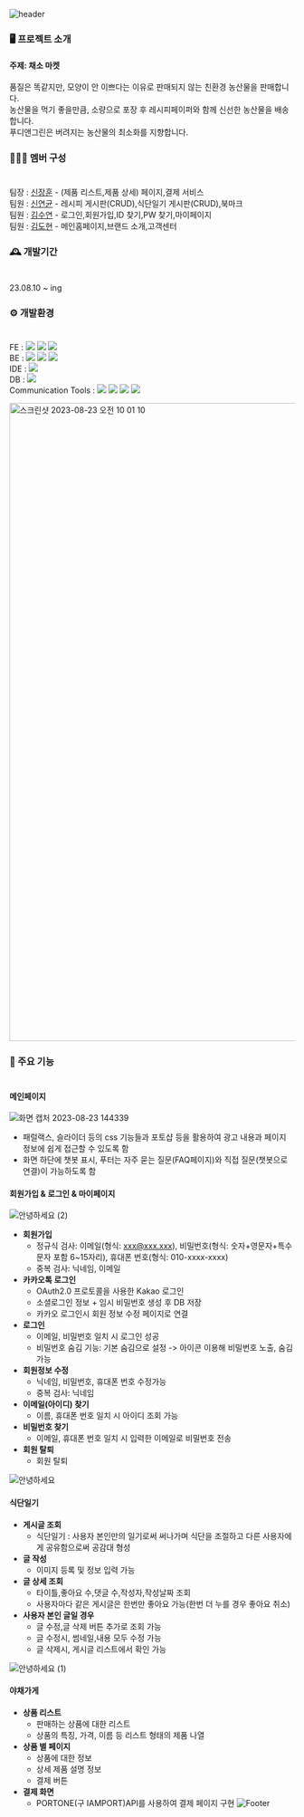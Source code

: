 ![header](https://capsule-render.vercel.app/api?type=waving&color=auto&height=300&section=header&text=Foodie-Green&fontSize=90)

### 🖥️ 프로젝트 소개
#### 주제: 채소 마켓  

품질은 똑같지만, 모양이 안 이쁘다는 이유로 판매되지 않는 친환경 농산물을 판매합니다.  
농산물을 먹기 좋을만큼, 소량으로 포장 후 레시피페이퍼와 함께 신선한 농산물을 배송합니다.  
푸디앤그린은 버려지는 농산물의 최소화를 지향합니다.



### 🧑‍🤝‍🧑 멤버 구성
#
팀장 : [신장훈](https://github.com/gamepro6390) - (제품 리스트,제품 상세) 페이지,결제 서비스  
팀원 : [신연균](https://github.com/SHIN-YEONGYUN) - 레시피 게시판(CRUD),식단일기 게시판(CRUD),북마크  
팀원 : [김수연](https://github.com/sooyeoning) - 로그인,회원가입,ID 찾기,PW 찾기,마이페이지  
팀원 : [김도현](https://github.com/DoHyunDaniel) - 메인홈페이지,브랜드 소개,고객센터  

### 🕰️ 개발기간
#
23.08.10 ~ ing

### ⚙️ 개발환경 
#
FE : 
<img src="https://img.shields.io/badge/html5-E34F26?style=for-the-badge&logo=html5&logoColor=white"> 
<img src="https://img.shields.io/badge/css3-1572B6?style=for-the-badge&logo=css3&logoColor=white">
<img src="https://img.shields.io/badge/javascript-F7DF1E?style=for-the-badge&logo=javascript&logoColor=white">  
BE : 
<img src="https://img.shields.io/badge/java-16A5F3?style=for-the-badge&logo=logoColor=white">
<img src="https://img.shields.io/badge/springboot-6DB33F?style=for-the-badge&logo=springboot&logoColor=white">
<img src="https://img.shields.io/badge/maven-0C2340?style=for-the-badge&logo=logoColor=white">  
IDE : <img src="https://img.shields.io/badge/spring-6DB33F?style=for-the-badge&logo=spring&logoColor=white">  
DB : <img src="https://img.shields.io/badge/mysql-4479A1?style=for-the-badge&logo=mysql&logoColor=white">  
Communication Tools : 
<img src="https://img.shields.io/badge/slack-4A154B?style=for-the-badge&logo=slack&logoColor=white">
<img src="https://img.shields.io/badge/figma-F24E1E?style=for-the-badge&logo=figma&logoColor=white">
<img src="https://img.shields.io/badge/github-181717?style=for-the-badge&logo=github&logoColor=white">
<img src="https://img.shields.io/badge/ERDCLOUD-16A5F3?style=for-the-badge&logo=logoColor=white">  
  
<img width="1128" alt="스크린샷 2023-08-23 오전 10 01 10" src="https://github.com/gamepro6390/Foodie-Green/assets/125335424/445e883d-5cdd-4ee7-b5c4-047d686a47b3">

### 📌 주요 기능
#
#### 메인페이지 
![화면 캡처 2023-08-23 144339](https://github.com/gamepro6390/Foodie-Green/assets/109639714/50bd1c69-a740-40ca-bc1e-aead78c266f0)
- 패럴랙스, 슬라이더 등의 css 기능들과 포토샵 등을 활용하여 광고 내용과 페이지 정보에 쉽게 접근할 수 있도록 함
- 화면 하단에 챗봇 표시, 푸터는 자주 묻는 질문(FAQ페이지)와 직접 질문(챗봇으로 연결)이 가능하도록 함
  
#### 회원가입 & 로그인 & 마이페이지  
  
![안녕하세요 (2)](https://github.com/gamepro6390/Foodie-Green/assets/125335424/8e0700f5-7ae2-4e0a-9fb6-9754c34e5a0c)
- **회원가입**  
  - 정규식 검사: 이메일(형식: xxx@xxx.xxx), 비밀번호(형식: 숫자+영문자+특수문자 포함 6~15자리), 휴대폰 번호(형식: 010-xxxx-xxxx)  
  - 중복 검사: 닉네임, 이메일  
- **카카오톡 로그인**  
  - OAuth2.0 프로토콜을 사용한 Kakao 로그인  
  - 소셜로그인 정보 + 임시 비밀번호 생성 후 DB 저장  
  - 카카오 로그인시 회원 정보 수정 페이지로 연결  
- **로그인**  
  - 이메일, 비밀번호 일치 시 로그인 성공  
  - 비밀번호 숨김 기능: 기본 숨김으로 설정 -> 아이콘 이용해 비밀번호 노출, 숨김 가능  
- **회원정보 수정**  
  - 닉네임, 비밀번호, 휴대폰 번호 수정가능  
  - 중복 검사: 닉네임  
- **이메일(아이디) 찾기**  
  - 이름, 휴대폰 번호 일치 시 아이디 조회 가능  
- **비밀번호 찾기**  
  - 이메일, 휴대폰 번호 일치 시 입력한 이메일로 비밀번호 전송  
- **회원 탈퇴**  
  - 회원 탈퇴  

![안녕하세요](https://github.com/gamepro6390/Foodie-Green/assets/125335424/9e565e97-944b-4110-ace0-3f04770418fe)  
  
#### 식단일기  
- **게시글 조회**  
  - 식단일기 : 사용자 본인만의 일기로써 써나가며 식단을 조절하고 다른 사용자에게 공유함으로써 공감대 형성  
- **글 작성**  
  - 이미지 등록 및 정보 입력 가능  
- **글 상세 조회**  
  - 타이틀,좋아요 수,댓글 수,작성자,작성날짜 조회  
  - 사용자마다 같은 게시글은 한번만 좋아요 가능(한번 더 누를 경우 좋아요 취소)    
- **사용자 본인 글일 경우**  
  - 글 수정,글 삭제 버튼 추가로 조회 가능
  - 글 수정시, 썸네일,내용 모두 수정 가능  
  - 글 삭제시, 게시글 리스트에서 확인 가능

![안녕하세요 (1)](https://github.com/gamepro6390/Foodie-Green/assets/125335424/df6fb9e9-ebcd-4a4f-a0d3-fe0dc1d4b284)
#### 야채가게
- **상품 리스트**
  - 판매하는 상품에 대한 리스트
  - 상품의 특징, 가격, 이름 등 리스트 형태의 제품 나열  
- **상품 별 페이지**
  - 상품에 대한 정보
  - 상세 제품 설명 정보
  - 결제 버튼
- **결제 화면**
  - PORTONE(구 IAMPORT)API를 사용하여 결제 페이지 구현
![Footer](https://capsule-render.vercel.app/api?type=waving&color=auto&height=200&section=footer)
